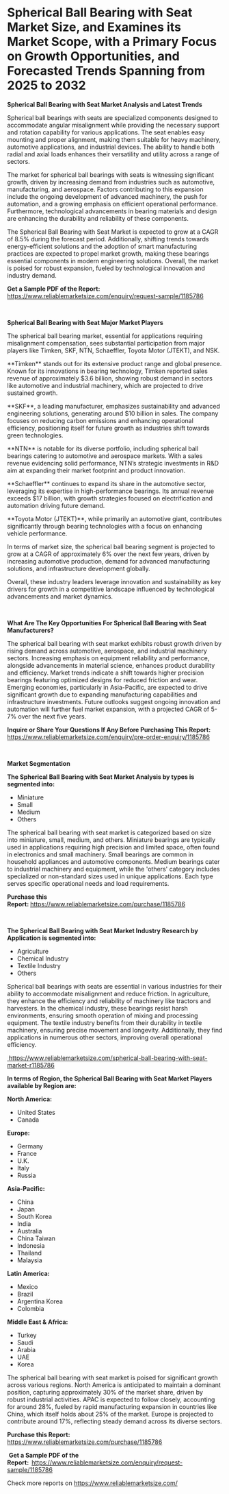 <p><h1>Spherical Ball Bearing with Seat Market Size, and Examines its Market Scope, with a Primary Focus on Growth Opportunities, and Forecasted Trends Spanning from 2025 to 2032</h1></p><p><strong>Spherical Ball Bearing with Seat Market Analysis and Latest Trends</strong></p>
<p><p>Spherical ball bearings with seats are specialized components designed to accommodate angular misalignment while providing the necessary support and rotation capability for various applications. The seat enables easy mounting and proper alignment, making them suitable for heavy machinery, automotive applications, and industrial devices. The ability to handle both radial and axial loads enhances their versatility and utility across a range of sectors.</p><p>The market for spherical ball bearings with seats is witnessing significant growth, driven by increasing demand from industries such as automotive, manufacturing, and aerospace. Factors contributing to this expansion include the ongoing development of advanced machinery, the push for automation, and a growing emphasis on efficient operational performance. Furthermore, technological advancements in bearing materials and design are enhancing the durability and reliability of these components.</p><p>The Spherical Ball Bearing with Seat Market is expected to grow at a CAGR of 8.5% during the forecast period. Additionally, shifting trends towards energy-efficient solutions and the adoption of smart manufacturing practices are expected to propel market growth, making these bearings essential components in modern engineering solutions. Overall, the market is poised for robust expansion, fueled by technological innovation and industry demand.</p></p>
<p><strong>Get a Sample PDF of the Report:&nbsp;</strong> <a href="https://www.reliablemarketsize.com/enquiry/request-sample/1185786?utm_campaign=3199&utm_medium=2&utm_source=Github&utm_content=ia&utm_term=28032025&utm_id=spherical-ball-bearing-with-seat">https://www.reliablemarketsize.com/enquiry/request-sample/1185786</a></p>
<p>&nbsp;</p>
<p><strong>Spherical Ball Bearing with Seat Major Market Players</strong></p>
<p><p>The spherical ball bearing market, essential for applications requiring misalignment compensation, sees substantial participation from major players like Timken, SKF, NTN, Schaeffler, Toyota Motor (JTEKT), and NSK. </p><p>**Timken** stands out for its extensive product range and global presence. Known for its innovations in bearing technology, Timken reported sales revenue of approximately $3.6 billion, showing robust demand in sectors like automotive and industrial machinery, which are projected to drive sustained growth.</p><p>**SKF**, a leading manufacturer, emphasizes sustainability and advanced engineering solutions, generating around $10 billion in sales. The company focuses on reducing carbon emissions and enhancing operational efficiency, positioning itself for future growth as industries shift towards green technologies.</p><p>**NTN** is notable for its diverse portfolio, including spherical ball bearings catering to automotive and aerospace markets. With a sales revenue evidencing solid performance, NTN’s strategic investments in R&D aim at expanding their market footprint and product innovation.</p><p>**Schaeffler** continues to expand its share in the automotive sector, leveraging its expertise in high-performance bearings. Its annual revenue exceeds $17 billion, with growth strategies focused on electrification and automation driving future demand.</p><p>**Toyota Motor (JTEKT)**, while primarily an automotive giant, contributes significantly through bearing technologies with a focus on enhancing vehicle performance. </p><p>In terms of market size, the spherical ball bearing segment is projected to grow at a CAGR of approximately 6% over the next few years, driven by increasing automotive production, demand for advanced manufacturing solutions, and infrastructure development globally. </p><p>Overall, these industry leaders leverage innovation and sustainability as key drivers for growth in a competitive landscape influenced by technological advancements and market dynamics.</p></p>
<p>&nbsp;</p>
<p><strong>What Are The Key Opportunities For Spherical Ball Bearing with Seat Manufacturers?</strong></p>
<p><p>The spherical ball bearing with seat market exhibits robust growth driven by rising demand across automotive, aerospace, and industrial machinery sectors. Increasing emphasis on equipment reliability and performance, alongside advancements in material science, enhances product durability and efficiency. Market trends indicate a shift towards higher precision bearings featuring optimized designs for reduced friction and wear. Emerging economies, particularly in Asia-Pacific, are expected to drive significant growth due to expanding manufacturing capabilities and infrastructure investments. Future outlooks suggest ongoing innovation and automation will further fuel market expansion, with a projected CAGR of 5-7% over the next five years.</p></p>
<p><strong>Inquire or Share Your Questions If Any Before Purchasing This Report:</strong> <a href="https://www.reliablemarketsize.com/enquiry/pre-order-enquiry/1185786?utm_campaign=3199&utm_medium=2&utm_source=Github&utm_content=ia&utm_term=28032025&utm_id=spherical-ball-bearing-with-seat">https://www.reliablemarketsize.com/enquiry/pre-order-enquiry/1185786</a></p>
<p>&nbsp;</p>
<p><strong>Market Segmentation</strong></p>
<p><strong>The Spherical Ball Bearing with Seat Market Analysis by types is segmented into:</strong></p>
<p><ul><li>Miniature</li><li>Small</li><li>Medium</li><li>Others</li></ul></p>
<p><p>The spherical ball bearing with seat market is categorized based on size into miniature, small, medium, and others. Miniature bearings are typically used in applications requiring high precision and limited space, often found in electronics and small machinery. Small bearings are common in household appliances and automotive components. Medium bearings cater to industrial machinery and equipment, while the 'others' category includes specialized or non-standard sizes used in unique applications. Each type serves specific operational needs and load requirements.</p></p>
<p><strong>Purchase this Report:&nbsp;</strong><a href="https://www.reliablemarketsize.com/purchase/1185786?utm_campaign=3199&utm_medium=2&utm_source=Github&utm_content=ia&utm_term=28032025&utm_id=spherical-ball-bearing-with-seat">https://www.reliablemarketsize.com/purchase/1185786</a></p>
<p>&nbsp;</p>
<p><strong>The Spherical Ball Bearing with Seat Market Industry Research by Application is segmented into:</strong></p>
<p><ul><li>Agriculture</li><li>Chemical Industry</li><li>Textile Industry</li><li>Others</li></ul></p>
<p><p>Spherical ball bearings with seats are essential in various industries for their ability to accommodate misalignment and reduce friction. In agriculture, they enhance the efficiency and reliability of machinery like tractors and harvesters. In the chemical industry, these bearings resist harsh environments, ensuring smooth operation of mixing and processing equipment. The textile industry benefits from their durability in textile machinery, ensuring precise movement and longevity. Additionally, they find applications in numerous other sectors, improving overall operational efficiency.</p></p>
<p><a href="https://www.reliablemarketsize.com/spherical-ball-bearing-with-seat-market-r1185786?utm_campaign=3199&utm_medium=2&utm_source=Github&utm_content=ia&utm_term=28032025&utm_id=spherical-ball-bearing-with-seat">&nbsp;https://www.reliablemarketsize.com/spherical-ball-bearing-with-seat-market-r1185786</a></p>
<p><strong>In terms of Region, the Spherical Ball Bearing with Seat Market Players available by Region are:</strong></p>
<p>
    <p> <strong> North America: </strong>
        <ul>
            <li>United States</li>
            <li>Canada</li>
        </ul>
        </p> 
    <p> <strong> Europe: </strong>
        <ul>
            <li>Germany</li>
            <li>France</li>
            <li>U.K.</li>
            <li>Italy</li>
            <li>Russia</li>
        </ul>
        </p> 
    <p> <strong> Asia-Pacific: </strong>
        <ul>
            <li>China</li>
            <li>Japan</li>
            <li>South Korea</li>
            <li>India</li>
            <li>Australia</li>
            <li>China Taiwan</li>
            <li>Indonesia</li>
            <li>Thailand</li>
            <li>Malaysia</li>
        </ul>
        </p> 
    <p> <strong> Latin America: </strong>
        <ul>
            <li>Mexico</li>
            <li>Brazil</li>
            <li>Argentina Korea</li>
            <li>Colombia</li>
        </ul>
        </p> 
    <p> <strong> Middle East & Africa: </strong>
        <ul>
            <li>Turkey</li>
            <li>Saudi</li>
            <li>Arabia</li>
            <li>UAE</li>
            <li>Korea</li>
        </ul>
    </p>
    </p>
<p><p>The spherical ball bearing with seat market is poised for significant growth across various regions. North America is anticipated to maintain a dominant position, capturing approximately 30% of the market share, driven by robust industrial activities. APAC is expected to follow closely, accounting for around 28%, fueled by rapid manufacturing expansion in countries like China, which itself holds about 25% of the market. Europe is projected to contribute around 17%, reflecting steady demand across its diverse sectors.</p></p>
<p><strong>Purchase this Report: </strong><a href="https://www.reliablemarketsize.com/purchase/1185786?utm_campaign=3199&utm_medium=2&utm_source=Github&utm_content=ia&utm_term=28032025&utm_id=spherical-ball-bearing-with-seat">https://www.reliablemarketsize.com/purchase/1185786</a></p>
<p>&nbsp;<strong>Get a Sample PDF of the Report:&nbsp;&nbsp;</strong><a href="https://www.reliablemarketsize.com/enquiry/request-sample/1185786?utm_campaign=3199&utm_medium=2&utm_source=Github&utm_content=ia&utm_term=28032025&utm_id=spherical-ball-bearing-with-seat">https://www.reliablemarketsize.com/enquiry/request-sample/1185786</a></p>
<p><strong></strong></p>
<p>Check more reports on <a href="https://www.reliablemarketsize.com/?utm_campaign=3199&utm_medium=2&utm_source=Github&utm_content=ia&utm_term=28032025&utm_id=spherical-ball-bearing-with-seat">https://www.reliablemarketsize.com/</a></p>